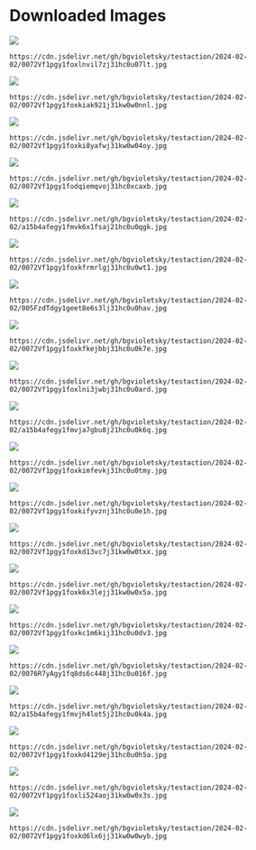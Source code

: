 # Downloaded Images

![](https://cdn.jsdelivr.net/gh/bgvioletsky/testaction/2024-02-02/0072Vf1pgy1foxlnvil7zj31hc0u07lt.jpg)
```
https://cdn.jsdelivr.net/gh/bgvioletsky/testaction/2024-02-02/0072Vf1pgy1foxlnvil7zj31hc0u07lt.jpg
```
![](https://cdn.jsdelivr.net/gh/bgvioletsky/testaction/2024-02-02/0072Vf1pgy1foxkiak921j31kw0w0nnl.jpg)
```
https://cdn.jsdelivr.net/gh/bgvioletsky/testaction/2024-02-02/0072Vf1pgy1foxkiak921j31kw0w0nnl.jpg
```
![](https://cdn.jsdelivr.net/gh/bgvioletsky/testaction/2024-02-02/0072Vf1pgy1foxki8yafwj31kw0w04oy.jpg)
```
https://cdn.jsdelivr.net/gh/bgvioletsky/testaction/2024-02-02/0072Vf1pgy1foxki8yafwj31kw0w04oy.jpg
```
![](https://cdn.jsdelivr.net/gh/bgvioletsky/testaction/2024-02-02/0072Vf1pgy1fodqiemqvoj31hc0xcaxb.jpg)
```
https://cdn.jsdelivr.net/gh/bgvioletsky/testaction/2024-02-02/0072Vf1pgy1fodqiemqvoj31hc0xcaxb.jpg
```
![](https://cdn.jsdelivr.net/gh/bgvioletsky/testaction/2024-02-02/a15b4afegy1fmvk6x1fsaj21hc0u0qgk.jpg)
```
https://cdn.jsdelivr.net/gh/bgvioletsky/testaction/2024-02-02/a15b4afegy1fmvk6x1fsaj21hc0u0qgk.jpg
```
![](https://cdn.jsdelivr.net/gh/bgvioletsky/testaction/2024-02-02/0072Vf1pgy1foxkfrmrlgj31hc0u0wt1.jpg)
```
https://cdn.jsdelivr.net/gh/bgvioletsky/testaction/2024-02-02/0072Vf1pgy1foxkfrmrlgj31hc0u0wt1.jpg
```
![](https://cdn.jsdelivr.net/gh/bgvioletsky/testaction/2024-02-02/005FzdTdgy1geet8e6s3lj31hc0u0hav.jpg)
```
https://cdn.jsdelivr.net/gh/bgvioletsky/testaction/2024-02-02/005FzdTdgy1geet8e6s3lj31hc0u0hav.jpg
```
![](https://cdn.jsdelivr.net/gh/bgvioletsky/testaction/2024-02-02/0072Vf1pgy1foxkfkejbbj31hc0u0k7e.jpg)
```
https://cdn.jsdelivr.net/gh/bgvioletsky/testaction/2024-02-02/0072Vf1pgy1foxkfkejbbj31hc0u0k7e.jpg
```
![](https://cdn.jsdelivr.net/gh/bgvioletsky/testaction/2024-02-02/0072Vf1pgy1foxlni3jwbj31hc0u0ard.jpg)
```
https://cdn.jsdelivr.net/gh/bgvioletsky/testaction/2024-02-02/0072Vf1pgy1foxlni3jwbj31hc0u0ard.jpg
```
![](https://cdn.jsdelivr.net/gh/bgvioletsky/testaction/2024-02-02/a15b4afegy1fmvja7gbu8j21hc0u0k6q.jpg)
```
https://cdn.jsdelivr.net/gh/bgvioletsky/testaction/2024-02-02/a15b4afegy1fmvja7gbu8j21hc0u0k6q.jpg
```
![](https://cdn.jsdelivr.net/gh/bgvioletsky/testaction/2024-02-02/0072Vf1pgy1foxkimfevkj31hc0u0tmy.jpg)
```
https://cdn.jsdelivr.net/gh/bgvioletsky/testaction/2024-02-02/0072Vf1pgy1foxkimfevkj31hc0u0tmy.jpg
```
![](https://cdn.jsdelivr.net/gh/bgvioletsky/testaction/2024-02-02/0072Vf1pgy1foxkifyvznj31hc0u0e1h.jpg)
```
https://cdn.jsdelivr.net/gh/bgvioletsky/testaction/2024-02-02/0072Vf1pgy1foxkifyvznj31hc0u0e1h.jpg
```
![](https://cdn.jsdelivr.net/gh/bgvioletsky/testaction/2024-02-02/0072Vf1pgy1foxkd13vc7j31kw0w0txx.jpg)
```
https://cdn.jsdelivr.net/gh/bgvioletsky/testaction/2024-02-02/0072Vf1pgy1foxkd13vc7j31kw0w0txx.jpg
```
![](https://cdn.jsdelivr.net/gh/bgvioletsky/testaction/2024-02-02/0072Vf1pgy1foxk6x3lejj31kw0w0x5a.jpg)
```
https://cdn.jsdelivr.net/gh/bgvioletsky/testaction/2024-02-02/0072Vf1pgy1foxk6x3lejj31kw0w0x5a.jpg
```
![](https://cdn.jsdelivr.net/gh/bgvioletsky/testaction/2024-02-02/0072Vf1pgy1foxkc1m6kij31hc0u0dv3.jpg)
```
https://cdn.jsdelivr.net/gh/bgvioletsky/testaction/2024-02-02/0072Vf1pgy1foxkc1m6kij31hc0u0dv3.jpg
```
![](https://cdn.jsdelivr.net/gh/bgvioletsky/testaction/2024-02-02/0076R7yAgy1fq8ds6c448j31hc0u016f.jpg)
```
https://cdn.jsdelivr.net/gh/bgvioletsky/testaction/2024-02-02/0076R7yAgy1fq8ds6c448j31hc0u016f.jpg
```
![](https://cdn.jsdelivr.net/gh/bgvioletsky/testaction/2024-02-02/a15b4afegy1fmvjh4lot5j21hc0u0k4a.jpg)
```
https://cdn.jsdelivr.net/gh/bgvioletsky/testaction/2024-02-02/a15b4afegy1fmvjh4lot5j21hc0u0k4a.jpg
```
![](https://cdn.jsdelivr.net/gh/bgvioletsky/testaction/2024-02-02/0072Vf1pgy1foxkd4129ej31hc0u0h5a.jpg)
```
https://cdn.jsdelivr.net/gh/bgvioletsky/testaction/2024-02-02/0072Vf1pgy1foxkd4129ej31hc0u0h5a.jpg
```
![](https://cdn.jsdelivr.net/gh/bgvioletsky/testaction/2024-02-02/0072Vf1pgy1foxli524aoj31kw0w0x3s.jpg)
```
https://cdn.jsdelivr.net/gh/bgvioletsky/testaction/2024-02-02/0072Vf1pgy1foxli524aoj31kw0w0x3s.jpg
```
![](https://cdn.jsdelivr.net/gh/bgvioletsky/testaction/2024-02-02/0072Vf1pgy1foxkd6lx6jj31kw0w0wyb.jpg)
```
https://cdn.jsdelivr.net/gh/bgvioletsky/testaction/2024-02-02/0072Vf1pgy1foxkd6lx6jj31kw0w0wyb.jpg
```
